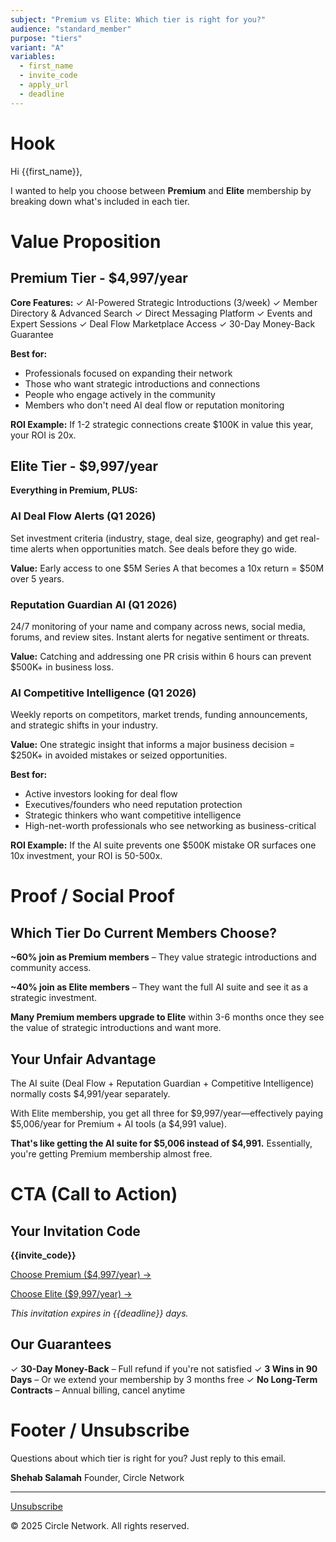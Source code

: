 ```yaml
---
subject: "Premium vs Elite: Which tier is right for you?"
audience: "standard_member"
purpose: "tiers"
variant: "A"
variables:
  - first_name
  - invite_code
  - apply_url
  - deadline
---
```


# Hook

Hi {{first_name}},

I wanted to help you choose between **Premium** and **Elite** membership by breaking down what's included in each tier.

# Value Proposition

## Premium Tier - $4,997/year

**Core Features:**
✓ AI-Powered Strategic Introductions (3/week)
✓ Member Directory & Advanced Search
✓ Direct Messaging Platform
✓ Events and Expert Sessions
✓ Deal Flow Marketplace Access
✓ 30-Day Money-Back Guarantee

**Best for:**
- Professionals focused on expanding their network
- Those who want strategic introductions and connections
- People who engage actively in the community
- Members who don't need AI deal flow or reputation monitoring

**ROI Example:** If 1-2 strategic connections create $100K in value this year, your ROI is 20x.

## Elite Tier - $9,997/year

**Everything in Premium, PLUS:**

### AI Deal Flow Alerts (Q1 2026)
Set investment criteria (industry, stage, deal size, geography) and get real-time alerts when opportunities match. See deals before they go wide.

**Value:** Early access to one $5M Series A that becomes a 10x return = $50M over 5 years.

### Reputation Guardian AI (Q1 2026)
24/7 monitoring of your name and company across news, social media, forums, and review sites. Instant alerts for negative sentiment or threats.

**Value:** Catching and addressing one PR crisis within 6 hours can prevent $500K+ in business loss.

### AI Competitive Intelligence (Q1 2026)
Weekly reports on competitors, market trends, funding announcements, and strategic shifts in your industry.

**Value:** One strategic insight that informs a major business decision = $250K+ in avoided mistakes or seized opportunities.

**Best for:**
- Active investors looking for deal flow
- Executives/founders who need reputation protection
- Strategic thinkers who want competitive intelligence
- High-net-worth professionals who see networking as business-critical

**ROI Example:** If the AI suite prevents one $500K mistake OR surfaces one 10x investment, your ROI is 50-500x.

# Proof / Social Proof

## Which Tier Do Current Members Choose?

**~60% join as Premium members** – They value strategic introductions and community access.

**~40% join as Elite members** – They want the full AI suite and see it as a strategic investment.

**Many Premium members upgrade to Elite** within 3-6 months once they see the value of strategic introductions and want more.

## Your Unfair Advantage

The AI suite (Deal Flow + Reputation Guardian + Competitive Intelligence) normally costs $4,991/year separately.

With Elite membership, you get all three for $9,997/year—effectively paying $5,006/year for Premium + AI tools (a $4,991 value).

**That's like getting the AI suite for $5,006 instead of $4,991.** Essentially, you're getting Premium membership almost free.

# CTA (Call to Action)

## Your Invitation Code

**{{invite_code}}**

[Choose Premium ($4,997/year) →]({{apply_url}}?tier=premium)

[Choose Elite ($9,997/year) →]({{apply_url}}?tier=elite)

*This invitation expires in {{deadline}} days.*

## Our Guarantees

✓ **30-Day Money-Back** – Full refund if you're not satisfied
✓ **3 Wins in 90 Days** – Or we extend your membership by 3 months free
✓ **No Long-Term Contracts** – Annual billing, cancel anytime

# Footer / Unsubscribe

Questions about which tier is right for you? Just reply to this email.

**Shehab Salamah**
Founder, Circle Network

---

[Unsubscribe](#)

© 2025 Circle Network. All rights reserved.
